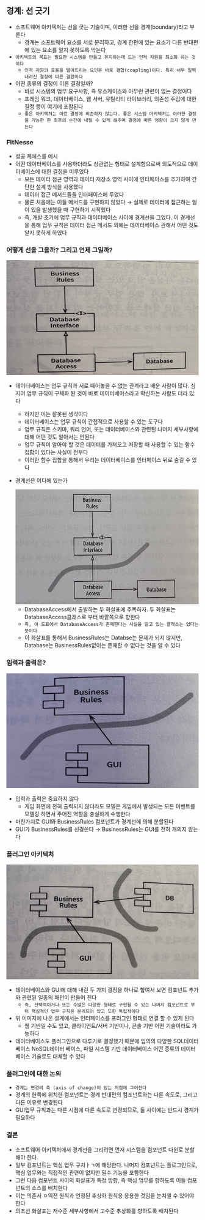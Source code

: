 ## 경계: 선 긋기

- 소프트웨어 아키텍처는 선을 긋는 기술이며, 이러한 선을 경계(boundary)라고 부른다
    - 경계는 소프트웨어 요소를 서로 분리하고, 경계 한편에 있는 요소가 다른 반대편에 있는 요소를 알지 못하도록 막는다
- `아키텍트의 목표는 필요한 시스템을 만들고 유지하는데 드는 인적 자원을 최소화 하는 것이다`
    - `인적 자원의 효율을 떨어뜨리는 요인은 바로 결합(coupling)이다. 특히 너무 일찍 내려진 결정에 따른 결합이다`
- 어떤 종류의 결정이 이른 결정일까?
    - 바로 시스템의 업무 요구사항, 즉 유스케이스와 아무런 관련이 없는 결정이다
    - 프레임 워크, 데이터베이스, 웹 서버, 유틸리티 라이브러리, 의존성 주입에 대한 결정 등이 여기에 포함된다
    - `좋은 아키텍처는 이런 결정에 의존하지 않는다. 좋은 시스템 아키텍처는 이러한 결정을 가능한 한 최후의 순간에 내릴 수 있게 해주며 결정에 따른 영향이 크지 않게 만든다`

### FItNesse

- 성공 케에스를 예시
- 어떤 데이터베이스를 사용하더라도 상관없는 형태로 설계함으로써 의도적으로 데이터베이스에 대한 결정을 미루었다
    - 모든 데이터 접근 영역과 데이터 저장소 영역 사이에 인터페이스를 추가하여 간단한 설계 방식을 사용했다
    - 데이터 접근 메서드들을 인터페이스에 두었다
    - 물론 처음에는 이들 메서드를 구현하지 않았다 &rarr; 실제로 데이터에 접근하는 일이 있을 발생했을 때 구현하기 시작했다
    - 즉, 개발 초기에 업무 규칙과 데이터베이스 사이에 경계선을 그었다. 이 경계선을 통해 업무 규칙은 데이터 접근 메서드 외에는 데이터베이스 관해서 어떤 것도 알지 못하게 하였다

### 어떻게 선을 그을까? 그리고 언제 그일까?

<img src = "../img/IMG_5426.jpg" width = "600" height = "300">

- 데이터베이스는 업무 규칙과 서로 떼어놓을 수 없는 관계라고 배운 사람이 많다. 심지어 업무 규칙이 구체화 된 것이 바로 데이터베이스라고 확신하는 사람도 더라 있다
    - 하지만 이는 잘못된 생각이다
    - 데이터베이스는 업무 규칙이 간접적으로 사용할 수 있는 도구다
    - 업무 규칙은 스키마, 쿼리 언어, 또는 데이터베이스와 관련된 나머지 세부사항에 대해 어떤 것도 알아서는 안된다
    - 업무 규칙이 알아야 할 것은 데이터를 가져오고 저장할 때 사용할 수 있는 함수 집합이 있다는 사실이 전부다
    - 이러한 함수 집합을 통해서 우리는 데이터베이스를 인터페이스 뒤로 숨길 수 있다

- 경계선은 어디에 있는가

  <img src = "../img/IMG_5427.jpg" width = "600" height = "300">

    - DatabaseAccess에서 출발하는 두 화살표에 주목하자. 두 화살표는 DatabaseAccess클래스로 부터 바깥쪽으로 향한다
    - `즉, 이 도표에서 DatabaseAccess가 존재한다는 사실을 알고 있는 클래스는 없다는 뜻이다`
    - 이 화살표를 통해서 BusinessRules는 Databse는 문제가 되지 않지만, Database는 BusinessRules없이는 존재할 수 없다는 것을 알 수 있다

### 입력과 출력은?

  <img src = "../img/IMG_5429.jpg" width = "600" height = "300">

- 입력과 출력은 중요하지 않다
    - 게임 화면에 전혀 출력되지 않더라도 모델은 게임에서 발생되는 모든 이벤트를 모델링 하면서 주어진 역할을 충실하게 수행한다
- 마찬가지로 GUI와 BusinessRules 컴포넌트가 경계선에 의해 분할된다
- GUI가 BusinessRules를 신경쓴다 &rarr; BusinessRules는 GUI를 전혀 개의지 않는다

### 플러그인 아키텍처

  <img src = "../img/IMG_5430.jpg" width = "600" height = "300">

- 데이터베이스와 GUI에 대해 내린 두 가지 결정을 하나로 합여서 보면 컴포넌트 추가와 관련된 일종의 패턴이 만들어 진다
    - `즉, 선택적이거나 또는 수많은 다양한 형태로 구현될 수 있는 나머지 컴포넌트로 부터 핵심적인 업무 규칙은 분리되어 있고 또한 독립적이다`
- 위 이미지에 나온 설계에서는 인터페이스를 프러그인 형태로 연결 할 수 있게 된다
    - 웹 기반일 수도 있고, 클라이언트/서버 기반이나, 콘솔 기반 어떤 기술이라도 가능하다
- 데이터베이스도 플러그인으로 다루기로 결정했기 때문에 임의의 다양한 SQL데이터베이스 NoSQL데이터 베이스, 파일 시스템 기반 데이터베이스 어떤 종류의 데이터베이스 기술로도 대체할 수 있다

### 플러그인에 대한 논의

- `경계는 변경의 축 (axis of change)이 있는 지점에 그어진다`
- 경계의 한쪽에 위치한 컴포넌트는 경계 반대편의 컴포넌트와는 다른 속도로, 그리고 다른 이유로 변경된다
- GUI업무 규칙과는 다른 시점에 다른 속도로 변경되므로, 둘 사이에는 반드시 경계가 필요하다

### 결론

- 소프트웨어 이키텍처에서 경계선을 그리려면 먼저 시스템을 컴포넌트 다윈로 분할해야 한다.
- 일부 컴포넌트는 핵심 업무 규치ㅏㄱ에 해당한다. 나머지 컴포넌트는 플로그인으로, 핵심 업무와는 직접적인 관련이 없지만 필수 기능을 포함한다
- 그런 다음 컴포넌트 사이의 화살표가 특정 방향, 즉 핵심 업무를 향하도록 이들 컴포넌트의 소스를 배치한다
- 이는 의존서 ㅇ역젼 원칙과 언정된 추상화 원칙응 응용한 것임을 눈치챌 수 있어야 한다
- 의조선 화살표는 저수준 세부사항에서 고수준 추상화를 향하도록 배치된다 